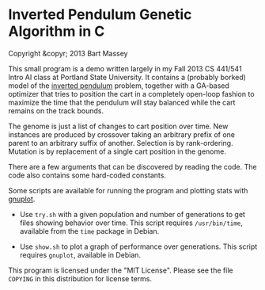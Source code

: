 # Inverted Pendulum Genetic Algorithm in C
Copyright &copyr; 2013 Bart Massey

This small program is a demo written largely in my Fall 2013
CS 441/541 Intro AI class at Portland State University. It
contains a (probably borked) model of the
[inverted pendulum](http://en.wikipedia.org/wiki/Inverted_pendulum)
problem, together with a GA-based optimizer that tries to
position the cart in a completely open-loop fashion to
maximize the time that the pendulum will stay balanced while
the cart remains on the track bounds.

The genome is just a list of changes to cart position over
time. New instances are produced by crossover taking an
arbitrary prefix of one parent to an arbitrary suffix of
another. Selection is by rank-ordering. Mutation is by
replacement of a single cart position in the genome.

There are a few arguments that can be discovered by reading
the code. The code also contains some hard-coded constants.

Some scripts are available for running the program and
plotting stats with [gnuplot](http://www.gnuplot.info/).

* Use `try.sh` with a given population and number of
  generations to get files showing behavior over time.
  This script requires `/usr/bin/time`, available from the
  `time` package in Debian.

* Use `show.sh` to plot a graph of performance over
  generations. This script requires `gnuplot`, available in
  Debian.

This program is licensed under the "MIT License". Please see
the file `COPYING` in this distribution for license terms.
